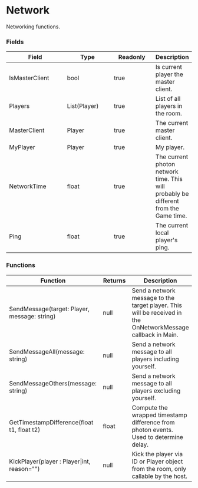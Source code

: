 # Network

Networking functions.

### **Fields**

<table><thead><tr><th width="174">Field</th><th width="137">Type</th><th width="121">Readonly</th><th>Description</th></tr></thead><tbody><tr><td>IsMasterClient</td><td>bool</td><td>true</td><td>Is current player the master client.</td></tr><tr><td>Players</td><td>List(Player)</td><td>true</td><td>List of all players in the room.</td></tr><tr><td>MasterClient</td><td>Player</td><td>true</td><td>The current master client.</td></tr><tr><td>MyPlayer</td><td>Player</td><td>true</td><td>My player.</td></tr><tr><td>NetworkTime</td><td>float</td><td>true</td><td>The current photon network time. This will probably be different from the Game time.</td></tr><tr><td>Ping</td><td>float</td><td>true</td><td>The current local player's ping.</td></tr></tbody></table>

### Functions

<table><thead><tr><th width="288">Function</th><th width="123.33333333333331">Returns</th><th>Description</th></tr></thead><tbody><tr><td>SendMessage(target: Player, message: string)</td><td>null</td><td>Send a network message to the target player. This will be received in the OnNetworkMessage callback in Main.</td></tr><tr><td>SendMessageAll(message: string)</td><td>null</td><td>Send a network message to all players including yourself.</td></tr><tr><td>SendMessageOthers(message: string)</td><td>null</td><td>Send a network message to all players excluding yourself.</td></tr><tr><td>GetTimestampDifference(float t1, float t2)</td><td>float</td><td>Compute the wrapped timestamp difference from photon events. Used to determine delay.</td></tr><tr><td>KickPlayer(player : Player|int, reason="")</td><td>null</td><td>Kick the player via ID or Player object from the room, only callable by the host.</td></tr></tbody></table>
